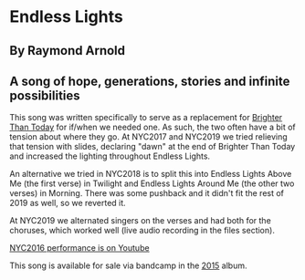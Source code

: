 #  Endless Lights
## By Raymond Arnold
## A song of hope, generations, stories and infinite possibilities

This song was written specifically to serve as a replacement for
[Brighter Than Today](../../Brighter_Than_Today) for if/when we needed
one.  As such, the two often have a bit of tension about where they
go.  At NYC2017 and NYC2019 we tried relieving that tension with slides, declaring
"dawn" at the end of Brighter Than Today and increased the lighting
throughout Endless Lights.

An alternative we tried in NYC2018 is to split this into Endless Lights
Above Me (the first verse) in Twilight and Endless Lights Around Me
(the other two verses) in Morning.  There was some pushback and it
didn't fit the rest of 2019 as well, so we reverted it.

At NYC2019 we alternated singers on the verses and had both for the choruses, which worked well (live audio recording in the files section).

[NYC2016 performance is on Youtube](https://www.youtube.com/watch?v=kuwm4F1ZDL0&index=3&list=PL2kAZU4YexD8EtbrNfI6RP0rjsTAIYwK6) 

This song is available for sale via bandcamp in the [2015](https://humanistculture.bandcamp.com/album/solstice-2015) album.
